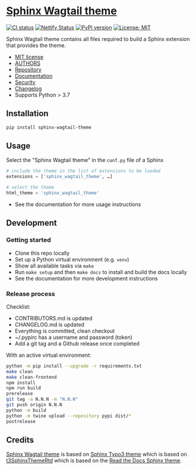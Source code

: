 # [Sphinx Wagtail theme](https://sphinx-wagtail-theme.netlify.app/)

[![CI status](https://github.com/wagtail/sphinx_wagtail_theme/workflows/CI/badge.svg)](https://github.com/wagtail/sphinx_wagtail_theme/actions?query=workflow%3ACI) [![Netlify Status](https://api.netlify.com/api/v1/badges/82ecbf01-a706-4e92-8457-8a8726ca2123/deploy-status)](https://app.netlify.com/sites/sphinx-wagtail-theme/deploys) [![PyPI version](https://badge.fury.io/py/sphinx-wagtail-theme.svg)](https://badge.fury.io/py/sphinx-wagtail-theme) [![License: MIT](https://img.shields.io/badge/License-MIT-yellow.svg)](https://opensource.org/licenses/MIT)

Sphinx Wagtail theme contains all files required to build a Sphinx extension that provides the theme.

-   [MIT license](https://github.com/wagtail/sphinx_wagtail_theme/blob/main/LICENSE)
-   [AUTHORS](https://github.com/wagtail/sphinx_wagtail_theme/blob/main/AUTHORS.rst)
-   [Repository](https://github.com/wagtail/sphinx_wagtail_theme)
-   [Documentation](https://sphinx-wagtail-theme.netlify.app/)
-   [Security](https://github.com/wagtail/sphinx_wagtail_theme/blob/main/SECURITY.md)
-   [Changelog](https://github.com/wagtail/sphinx_wagtail_theme/blob/main/CHANGELOG.md)
-   Supports Python > 3.7

## Installation

```sh
pip install sphinx-wagtail-theme
```

## Usage

Select the "Sphinx Wagtail theme" in the `conf.py` file of a Sphinx

```python
# include the theme in the list of extensions to be loaded
extensions = ['sphinx_wagtail_theme', …]

# select the theme
html_theme = 'sphinx_wagtail_theme'
```

-   See the documentation for more usage instructions

## Development

### Getting started

-   Clone this repo locally
-   Set up a Python virtual environment (e.g. `venv`)
-   Show all available tasks via `make`
-   Run `make setup` and then `make docs` to install and build the docs locally
-   See the documentation for more development instructions

### Release process

Checklist:

-   CONTRIBUTORS.md is updated
-   CHANGELOG.md is updated
-   Everything is committed, clean checkout
-   ~/.pypirc has a username and password (token)
-   Add a git tag and a Github release once completed

With an active virtual environment:

```sh
python -m pip install --upgrade -r requirements.txt
make clean
make clean-frontend
npm install
npm run build
prerelease
git tag -a N.N.N -m "N.N.N"
git push origin N.N.N
python -m build
python -m twine upload --repository pypi dist/*
postrelease
```

## Credits

[Sphinx Wagtail theme](https://github.com/wagtail/sphinx_wagtail_theme) is based on [Sphinx Typo3 theme](https://github.com/TYPO3-Documentation/sphinx_typo3_theme) which is based on [t3SphinxThemeRtd](https://github.com/typo3-documentation/t3SphinxThemeRtd) which is based on the [Read the Docs Sphinx theme](https://github.com/readthedocs/sphinx_rtd_theme).
